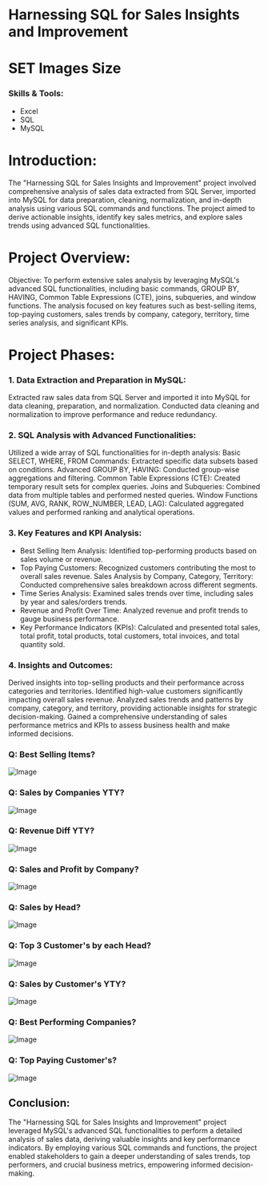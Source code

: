# Harnessing SQL for Sales Insights and Improvement

# SET Images Size

### Skills & Tools:
* Excel
* SQL
* MySQL

# Introduction:
The "Harnessing SQL for Sales Insights and Improvement" project involved comprehensive analysis of sales data
extracted from SQL Server, imported into MySQL for data preparation, cleaning, normalization,
and in-depth analysis using various SQL commands and functions. The project aimed to derive actionable insights,
identify key sales metrics, and explore sales trends using advanced SQL functionalities.

# Project Overview:
Objective: To perform extensive sales analysis by leveraging MySQL's advanced SQL functionalities, including basic commands, GROUP BY, HAVING, Common Table Expressions (CTE), joins, subqueries, and window functions. The analysis focused on key features such as best-selling items, top-paying customers, sales trends by company, category, territory, time series analysis, and significant KPIs.


# Project Phases:

### 1. Data Extraction and Preparation in MySQL:
Extracted raw sales data from SQL Server and imported it into MySQL for data cleaning, preparation, and normalization. Conducted data cleaning and normalization to improve performance and reduce redundancy.

### 2. SQL Analysis with Advanced Functionalities:
Utilized a wide array of SQL functionalities for in-depth analysis: Basic SELECT, WHERE, FROM Commands: Extracted specific data subsets based on conditions. Advanced GROUP BY, HAVING: Conducted group-wise aggregations and filtering. Common Table Expressions (CTE): Created temporary result sets for complex queries. Joins and Subqueries: Combined data from multiple tables and performed nested queries. Window Functions (SUM, AVG, RANK, ROW_NUMBER, LEAD, LAG): Calculated aggregated values and performed ranking and analytical operations.

### 3. Key Features and KPI Analysis:
* Best Selling Item Analysis: Identified top-performing products based on sales volume or revenue.
* Top Paying Customers: Recognized customers contributing the most to overall sales revenue.
Sales Analysis by Company, Category, Territory: Conducted comprehensive sales breakdown across different segments.
* Time Series Analysis: Examined sales trends over time, including sales by year and sales/orders trends.
* Revenue and Profit Over Time: Analyzed revenue and profit trends to gauge business performance.
* Key Performance Indicators (KPIs): Calculated and presented total sales, total profit, total products, total customers, total invoices, and total quantity sold.

### 4. Insights and Outcomes:
Derived insights into top-selling products and their performance across categories and territories. Identified high-value customers significantly impacting overall sales revenue. Analyzed sales trends and patterns by company, category, and territory, providing actionable insights for strategic decision-making. Gained a comprehensive understanding of sales performance metrics and KPIs to assess business health and make informed decisions.


### Q: Best Selling Items?
<img src="https://github.com/lasanishop/harnessing-sql-for-sales-insights-and-improvement/blob/master/best-selling-items.png" alt="Image">

### Q: Sales by Companies YTY?
<img src="https://github.com/lasanishop/harnessing-sql-for-sales-insights-and-improvement/blob/master/companies-sales-over-the-years.png" alt="Image">

### Q: Revenue Diff YTY?
<img src="https://github.com/lasanishop/harnessing-sql-for-sales-insights-and-improvement/blob/master/revenue-diff-yty.png" alt="Image">

### Q: Sales and Profit by Company?
<img src="https://github.com/lasanishop/harnessing-sql-for-sales-insights-and-improvement/blob/master/sales-and-profit-by-company.png" alt="Image">

### Q: Sales by Head?
<img src="https://github.com/lasanishop/harnessing-sql-for-sales-insights-and-improvement/blob/master/sales-by-head.png" alt="Image">

### Q: Top 3 Customer's by each Head?
<img src="https://github.com/lasanishop/harnessing-sql-for-sales-insights-and-improvement/blob/master/top-3-customers-by-each-head.png" alt="Image">

### Q: Sales by Customer's YTY?
<img src="https://github.com/lasanishop/harnessing-sql-for-sales-insights-and-improvement/blob/master/yty-sales-by-customers.png" alt="Image">

### Q: Best Performing Companies?
<img src="https://github.com/lasanishop/harnessing-sql-for-sales-insights-and-improvement/blob/master/top-companies.png" alt="Image">

### Q: Top Paying Customer's?
<img src="https://github.com/lasanishop/harnessing-sql-for-sales-insights-and-improvement/blob/master/top-customers.png" alt="Image">


## Conclusion:
The "Harnessing SQL for Sales Insights and Improvement" project leveraged MySQL's advanced SQL functionalities to perform a detailed analysis of sales data, deriving valuable insights and key performance indicators. By employing various SQL commands and functions, the project enabled stakeholders to gain a deeper understanding of sales trends, top performers, and crucial business metrics, empowering informed decision-making.
